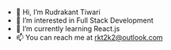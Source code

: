 - 👋 Hi, I’m  Rudrakant Tiwari
- 👀 I’m interested in Full Stack Development
- 🌱 I’m currently learning React.js
- 📫 You can reach me at rkt2k2@outlook.com

